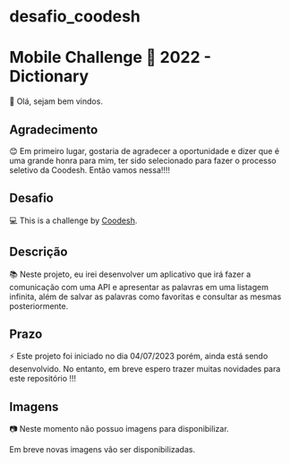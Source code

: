 # desafio_coodesh

# Mobile Challenge 🏅 2022 - Dictionary

👋 Olá, sejam bem vindos.

## Agradecimento

😊 Em primeiro lugar, gostaria de agradecer a oportunidade e dizer que é uma grande honra para mim, ter sido selecionado para fazer o processo seletivo da Coodesh. Então vamos nessa!!!!


## Desafio

💻 This is a challenge by [Coodesh](https://coodesh.com/).

## Descrição

📚 Neste projeto, eu irei desenvolver um aplicativo que irá fazer a comunicação com uma API e apresentar as palavras em uma listagem infinita, além de salvar as palavras como favoritas e consultar as mesmas posteriormente.

## Prazo

⚡ Este projeto foi iniciado no dia 04/07/2023 porém, ainda está sendo desenvolvido. No entanto, em breve espero trazer muitas novidades para este repositório !!!

## Imagens

:camera: Neste momento não possuo imagens para disponibilizar.

Em breve novas imagens vão ser disponibilizadas.